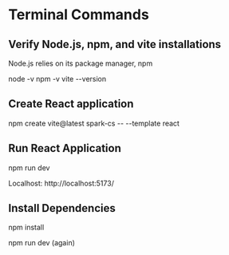 # Terminal Commands
## Verify Node.js, npm, and vite installations
Node.js relies on its package manager, npm

node -v
npm -v
vite --version

## Create React application
npm create vite@latest spark-cs -- --template react

## Run React Application
npm run dev

Localhost: http://localhost:5173/

## Install Dependencies
npm install

npm run dev (again)
